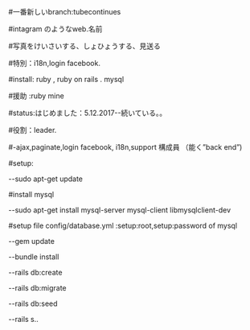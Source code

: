 #一番新しいbranch:tubecontinues

#intagram のようなweb.名前  

#写真をけいさいする、しょひょうする、見送る 

#特別：i18n,login facebook.

#install: ruby , ruby on rails . mysql 

#援助 :ruby mine 

#status:はじめました：5.12.2017--続いている。。

#役割：leader.

#-ajax,paginate,login facebook, i18n,support 構成員 （能く”back end”)

#setup: 

--sudo apt-get update

#install mysql

--sudo apt-get install mysql-server mysql-client libmysqlclient-dev

#setup file config/database.yml :setup:root,setup:password of mysql

--gem update

--bundle install

--rails db:create

--rails db:migrate 

--rails db:seed 

--rails s..
